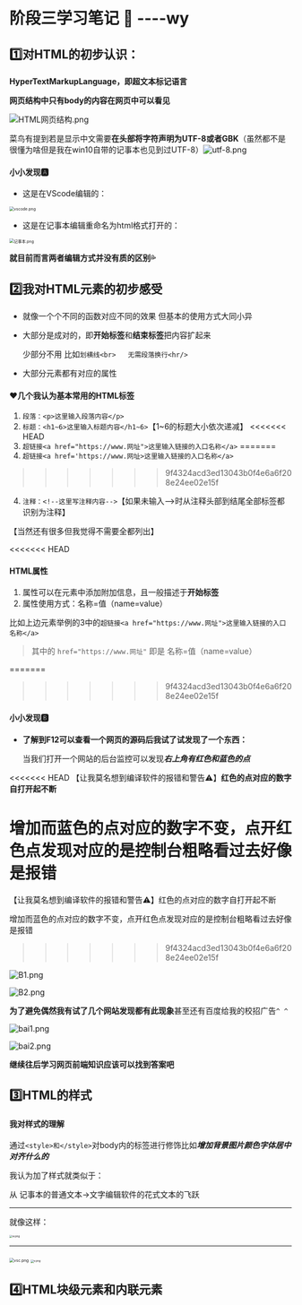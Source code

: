 
# 阶段三学习笔记 🎅    ----wy

## 1️⃣对HTML的初步认识：

**HyperTextMarkupLanguage，即超文本标记语言**



**网页结构中只有body的内容在网页中可以看见**

![HTML网页结构.png](https://github.com/ITAwenya/-/blob/main/HTML%E7%BD%91%E9%A1%B5%E7%BB%93%E6%9E%84.png?raw=true)

菜鸟有提到若是显示中文需要**在头部将字符声明为UTF-8或者GBK**（虽然都不是很懂为啥但是我在win10自带的记事本也见到过UTF-8）![utf-8.png](https://github.com/ITAwenya/-/blob/main/utf-8.png?raw=true)

#### 小小发现🅰

+ 这是在VScode编辑的：



<img src="https://github.com/ITAwenya/-/blob/main/vscode.png?raw=true" alt="vscode.png" style="zoom: 50%;" />

+ 这是在记事本编辑重命名为html格式打开的：

<img src="https://github.com/ITAwenya/-/blob/main/%E8%AE%B0%E4%BA%8B%E6%9C%AC.png?raw=true" alt="记事本.png" style="zoom: 50%;" />



**就目前而言两者编辑方式并没有质的区别💦**





## 2️⃣我对HTML元素的初步感受

+ 就像一个个不同的函数对应不同的效果 但基本的使用方式大同小异

+ 大部分是成对的，即**开始标签**和**结束标签**把内容扩起来

   少部分不用 比如`划横线<br>   无需段落换行<hr/>`
   
+ 大部分元素都有对应的属性



#### ❤几个我认为基本常用的HTML标签

1. `段落：<p>这里输入段落内容</p>` 
2. `标题：<h1~6>这里输入标题内容</h1~6>`【1~6的标题大小依次递减】
<<<<<<< HEAD
3. `超链接<a href="https://www.网址">这里输入链接的入口名称</a>`
=======
3. `超链接<a href='https://www.网址>这里输入链接的入口名称</a>`
>>>>>>> 9f4324acd3ed13043b0f4e6a6f208e24ee02e15f
4. `注释：<!--这里写注释内容-->`【如果未输入-->时从注释头部到结尾全部标签都识别为注释】

【当然还有很多但我觉得不需要全都列出】

<<<<<<< HEAD


#### HTML属性

1. 属性可以在元素中添加附加信息，且一般描述于**开始标签**
2. 属性使用方式：名称=值（name=value）

​       比如上边元素举例的3中的`超链接<a href="https://www.网址">这里输入链接的入口名称</a>`


>   其中的 `href="https://www.网址"` 即是 名称=值（name=value）






=======
>>>>>>> 9f4324acd3ed13043b0f4e6a6f208e24ee02e15f
#### 小小发现🅱

+ **了解到F12可以查看一个网页的源码后我试了试发现了一个东西：**

  当我们打开一个网站的后台监控可以发现***右上角有红色和蓝色的点***

<<<<<<< HEAD
  【让我莫名想到编译软件的报错和警告⚠】**红色的点对应的数字自打开起不断**

  **增加而蓝色的点对应的数字不变，点开红色点发现对应的是控制台粗略看过去好像是报错**
=======
  【让我莫名想到编译软件的报错和警告⚠】红色的点对应的数字自打开起不断

  增加而蓝色的点对应的数字不变，点开红色点发现对应的是控制台粗略看过去好像是报错
>>>>>>> 9f4324acd3ed13043b0f4e6a6f208e24ee02e15f

  ![B1.png](https://github.com/ITAwenya/Tasks/blob/main/B1.png?raw=true)

  ![B2.png](https://github.com/ITAwenya/Tasks/blob/main/B2.png?raw=true)



**为了避免偶然我有试了几个网站发现都有此现象**甚至还有百度给我的校招广告`^ ^`



![bai1.png](https://github.com/ITAwenya/Tasks/blob/main/bai1.png?raw=true)

![bai2.png](https://github.com/ITAwenya/Tasks/blob/main/bai2.png?raw=true)



**继续往后学习网页前端知识应该可以找到答案吧**





## 3️⃣HTML的样式

#### 我对样式的理解

通过`<style>和</style>`对body内的标签进行修饰比如***增加背景图片颜色字体居中对齐什么的***

我认为加了样式就类似于：

从 记事本的普通文本→文字编辑软件的花式文本的飞跃

****

就像这样：

<img src="https://github.com/ITAwenya/Tasks/blob/main/w.png?raw=true" alt="w.png" style="zoom:33%;" />



*****



<img src="https://github.com/ITAwenya/Tasks/blob/main/vsc.png?raw=true" alt="vsc.png" style="zoom:50%;" />



<img src="https://github.com/ITAwenya/Tasks/blob/main/v.png?raw=true" alt="v.png" style="zoom: 33%;" />





## 4️⃣HTML块级元素和内联元素



